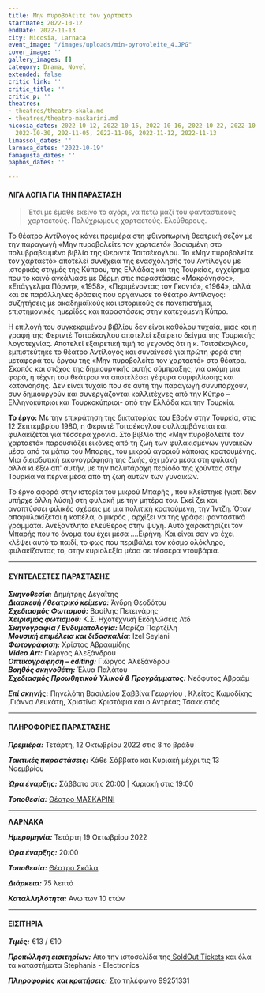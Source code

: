 ```yaml
---
title: Μην πυροβολειτε τον χαρταετο
startDate: 2022-10-12
endDate: 2022-11-13
city: Nicosia, Larnaca
event_image: "/images/uploads/min-pyrovoleite_4.JPG"
cover_image: ''
gallery_images: []
category: Drama, Novel
extended: false
critic_link: ''
critic_title: ''
critic_p: ''
theatres:
- theatres/theatro-skala.md
- theatres/theatro-maskarini.md
nicosia_dates: 2022-10-12, 2022-10-15, 2022-10-16, 2022-10-22, 2022-10-23, 2022-10-29,
  2022-10-30, 202-11-05, 2022-11-06, 2022-11-12, 2022-11-13
limassol_dates: ''
larnaca_dates: '2022-10-19'
famagusta_dates: ''
paphos_dates: ''

---
```

#### ΛΙΓΑ ΛΟΓΙΑ ΓΙΑ ΤΗΝ ΠΑΡΑΣΤΑΣΗ

> Έτσι με έμαθε εκείνο το αγόρι, να πετώ μαζί του φανταστικούς χαρταετούς. Πολύχρωμους χαρταετούς. Ελεύθερους.

Το θέατρο Αντίλογος κάνει πρεμιέρα στη φθινοπωρινή θεατρική σεζόν με την παραγωγή «Μην πυροβολείτε τον χαρταετό» βασισμένη στο πολυβραβευμένο βιβλίο της Φεριντέ Τσιτσέκογλου. Το «Μην πυροβολείτε τον χαρταετό» αποτελεί συνέχεια της ενασχόλησής του Αντίλογου με ιστορικές στιγμές της Κύπρου, της Ελλάδας και της Τουρκίας, εγχείρημα που το κοινό αγκάλιασε με θέρμη στις παραστάσεις «Μακρόνησος», «Επάγγελμα Πόρνη», «1958», «Περιμένοντας τον Γκοντό», «1964», αλλά και σε παράλληλες δράσεις που οργάνωσε το θέατρο Αντίλογος: συζητήσεις με ακαδημαϊκούς και ιστορικούς σε πανεπιστήμια, επιστημονικές ημερίδες και παραστάσεις στην κατεχόμενη Κύπρο.

Η επιλογή του συγκεκριμένου βιβλίου δεν είναι καθόλου τυχαία, μιας και η γραφή της Φεριντέ Τσιτσέκογλου αποτελεί εξαίρετο δείγμα της Τουρκικής λογοτεχνίας. Αποτελεί εξαιρετική τιμή το γεγονός ότι η κ. Τσιτσέκογλου, εμπιστεύτηκε το θέατρο Αντίλογος και συναίνεσέ για πρώτη φορά στη μεταφορά του έργου της «Μην πυροβολείτε τον χαρταετό» στο θέατρο. Σκοπός και στόχος της δημιουργικής αυτής σύμπραξης, για ακόμη μια φορά, η τέχνη του θεάτρου να αποτελέσει γέφυρα συμφιλίωσης και κατανόησης. Δεν είναι τυχαίο που σε αυτή την παραγωγή συνυπάρχουν, συν δημιουργούν και συνεργάζονται καλλιτέχνες από την Κύπρο – Ελληνοκύπριοι και Τουρκοκύπριοι- από την Ελλάδα και την Τουρκία.

**Το έργο:** Με την επικράτηση της δικτατορίας του Εβρέν στην Τουρκία, στις 12 Σεπτεμβρίου 1980, η Φεριντέ Τσιτσέκογλου συλλαμβάνεται και φυλακίζεται για τέσσερα χρόνια. Στο βιβλίο της «Μην πυροβολείτε τον χαρταετό» παρουσιάζει εικόνες από τη ζωή των φυλακισμένων γυναικών μέσα από τα μάτια του Μπαρής, του μικρού αγοριού κάποιας κρατουμένης. Μια διεισδυτική εικονογράφηση της ζωής, όχι μόνο μέσα στη φυλακή αλλά κι έξω απ' αυτήν, με την πολυτάραχη περίοδο της χούντας στην Τουρκία να περνά μέσα από τη ζωή αυτών των γυναικών.

Το έργο αφορά στην ιστορία του μικρού Μπαρής , που κλείστηκε (γιατί δεν υπήρχε άλλη λύση) στη φυλακή με την μητέρα του. Εκεί ζει και αναπτύσσει φιλικές σχέσεις με μια πολιτική κρατούμενη, την Ίντζη. Όταν αποφυλακίζεται η κοπέλα, ο μικρός , αρχίζει να της γράφει φανταστικά γράμματα. Ανεξάντλητα ελεύθερος στην ψυχή. Αυτό χαρακτηρίζει τον Μπαρής που το όνομα του έχει μέσα ....Ειρήνη. Και είναι σαν να έχει κλέψει αυτό το παιδί, το φως που περιβάλει τον κόσμο ολόκληρο, φυλακίζοντας το, στην κυριολεξία μέσα σε τέσσερα ντουβάρια.

***

#### ΣΥΝΤΕΛΕΣΤΕΣ ΠΑΡΑΣΤΑΣΗΣ

**_Σκηνοθεσία:_** Δημήτρης Δεγαΐτης  
**_Διασκευή / θεατρικό κείμενο:_** Άνδρη Θεοδότου  
**_Σχεδιασμός Φωτισμού:_** Βασίλης Πετεινάρης  
**_Χειρισμός φωτισμού:_** Κ.Σ. Ηχοτεχνική Εκδηλώσεις Λτδ  
**_Σκηνογραφία / Ενδυματολογία:_** Μαρίζα Παρτζίλη  
**_Μουσική επιμέλεια και διδασκαλία:_** Izel Seylani  
**_Φωτογράφιση:_** Χρίστος Αβρααμίδης  
**_Video Art:_** Γιώργος Αλεξάνδρου  
**_Οπτικογράφηση – editing:_** Γιώργος Αλεξάνδρου  
**_Βοηθός σκηνοθέτη:_** Έλυα Παλάτου  
**_Σχεδιασμός Προωθητικού Υλικού & Προγράμματος:_** Νεόφυτος Αβραάμ

**_Επί σκηνής:_** Πηνελόπη Βασιλείου Σαββίνα Γεωργίου , Κλείτος Κωμοδίκης ,Γιάννα Λευκάτη, Χριστίνα Χριστόφια και ο Αντρέας Τσακκιστός

***

#### ΠΛΗΡΟΦΟΡΙΕΣ ΠΑΡΑΣΤΑΣΗΣ

**_Πρεμιέρα:_** Τετάρτη, 12 Οκτωβρίου 2022 στις 8 το βράδυ

**_Τακτικές παραστάσεις:_** Κάθε Σάββατο και Κυριακή μέχρι τις 13 Νοεμβρίου

**_Ώρα έναρξης:_** Σάββατο στις 20:00 | Κυριακή στις 19:00

**_Τοποθεσία:_** [Θέατρο ΜΑΣΚΑΡΙΝΙ](?#map)

***

**ΛΑΡΝΑΚΑ**

**_Ημερομηνία:_** Τετάρτη 19 Οκτωβρίου 2022

**_Ώρα έναρξης:_** 20:00

**_Τοποθεσία:_** [Θέατρο Σκάλα](?#map)

**_Διάρκεια:_** 75 λεπτά

**_Καταλληλότητα:_** Ανω των 10 ετών

***

#### ΕΙΣΙΤΗΡΙΑ

**_Τιμές:_** €13 / €10

**_Προπώληση εισιτηρίων:_** Απο την ιστοσελίδα της[ SoldOut Tickets](https://www.soldoutticketbox.com/dont-let-them-shoot-the-kite-theatro-antilogos-2022/?lang=en) και όλα τα καταστήματα Stephanis - Electronics

**_Πληροφορίες και κρατήσεις:_** Στο τηλέφωνο 99251331
